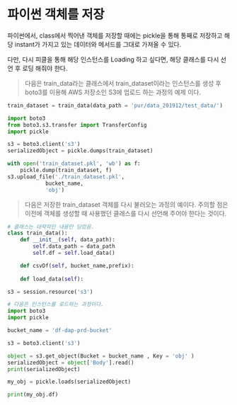# 파이썬 객체를 저장

파이썬에서, class에서 찍어낸 객체를 저장할 때에는 pickle을 통해 통째로 저장하고 해당 instant가 가지고 있는 데이터와 메서드를 그대로 가져올 수 있다.

다만, 다시 피클을 통해 해당 인스턴스를 Loading 하고 싶다면, 해당 클래스를 다시 선언 후 로딩 해줘야 한다.

> 다음은 train_data라는 클래스에서 train_dataset이라는 인스턴스를 생성 후 boto3를 이용해 AWS 저장소인 S3에 업로드 하는 과정의 예제 이다.

```python
train_dataset = train_data(data_path = 'pur/data_201912/test_data/')

import boto3
from boto3.s3.transfer import TransferConfig
import pickle

s3 = boto3.client('s3')
serializedObject = pickle.dumps(train_dataset)

with open('train_dataset.pkl', 'wb') as f:
    pickle.dump(train_dataset, f)
s3.upload_file('./train_dataset.pkl',
            bucket_name, 
            'obj')
```

> 다음은 저장한 train_dataset 객체를 다시 불러오는 과정의 예이다. 주의할 점은 이전에 객체를 생성할 때 사용했던 클래스를 다시 선언해 주어야 한다는 것이다.

```python
# 클래스는 대략적인 내용만 담았음.
class train_data():
    def __init__(self, data_path):
        self.data_path = data_path
        self.df = self.load_data()

    def csvDf(self, bucket_name,prefix):
        
    def load_data(self):

s3 = session.resource('s3')

# 다음은 인스턴스를 로드하는 과정이다.
import boto3
import pickle

bucket_name = 'df-dap-prd-bucket'

s3 = boto3.client('s3')

object = s3.get_object(Bucket = bucket_name , Key = 'obj' )
serializedObject = object['Body'].read()
print(serializedObject)

my_obj = pickle.loads(serializedObject)

print(my_obj.df)

```